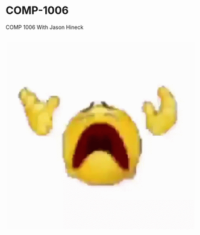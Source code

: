 # COMP-1006
COMP 1006 With Jason Hineck

<div align="center"style="font-size:30px;">

![Alt Text](https://github.com/MessyToilet/COMP-1006/blob/main/Assest/suffer.gif)
</div>